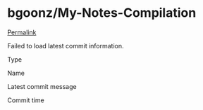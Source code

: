 # bgoonz/My-Notes-Compilation

 [Permalink](https://github.com/bgoonz/My-Notes-Compilation/tree/5c73ced517bacd62856ac6e4d4022b7c5264d4fb/markdown-templates)

 Failed to load latest commit information.

Type

Name

Latest commit message

Commit time

